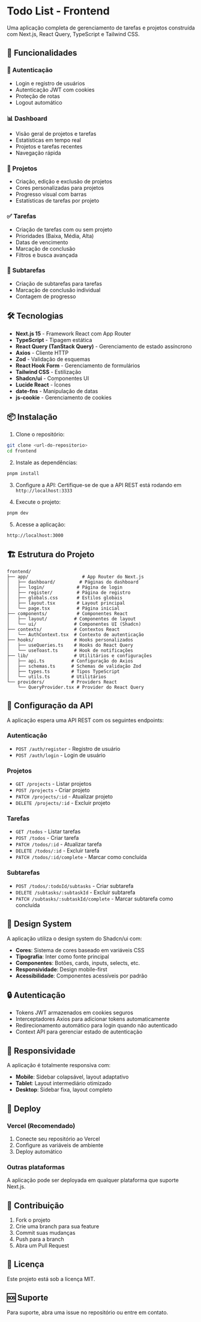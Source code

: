 # Todo List - Frontend

Uma aplicação completa de gerenciamento de tarefas e projetos construída com Next.js, React Query, TypeScript e Tailwind CSS.

## 🚀 Funcionalidades

### 🔐 Autenticação
- Login e registro de usuários
- Autenticação JWT com cookies
- Proteção de rotas
- Logout automático

### 📊 Dashboard
- Visão geral de projetos e tarefas
- Estatísticas em tempo real
- Projetos e tarefas recentes
- Navegação rápida

### 📁 Projetos
- Criação, edição e exclusão de projetos
- Cores personalizadas para projetos
- Progresso visual com barras
- Estatísticas de tarefas por projeto

### ✅ Tarefas
- Criação de tarefas com ou sem projeto
- Prioridades (Baixa, Média, Alta)
- Datas de vencimento
- Marcação de conclusão
- Filtros e busca avançada

### 📝 Subtarefas
- Criação de subtarefas para tarefas
- Marcação de conclusão individual
- Contagem de progresso

## 🛠️ Tecnologias

- **Next.js 15** - Framework React com App Router
- **TypeScript** - Tipagem estática
- **React Query (TanStack Query)** - Gerenciamento de estado assíncrono
- **Axios** - Cliente HTTP
- **Zod** - Validação de esquemas
- **React Hook Form** - Gerenciamento de formulários
- **Tailwind CSS** - Estilização
- **Shadcn/ui** - Componentes UI
- **Lucide React** - Ícones
- **date-fns** - Manipulação de datas
- **js-cookie** - Gerenciamento de cookies

## 📦 Instalação

1. Clone o repositório:
```bash
git clone <url-do-repositorio>
cd frontend
```

2. Instale as dependências:
```bash
pnpm install
```

3. Configure a API:
Certifique-se de que a API REST está rodando em `http://localhost:3333`

4. Execute o projeto:
```bash
pnpm dev
```

5. Acesse a aplicação:
```
http://localhost:3000
```

## 🏗️ Estrutura do Projeto

```
frontend/
├── app/                    # App Router do Next.js
│   ├── dashboard/         # Páginas do dashboard
│   ├── login/            # Página de login
│   ├── register/         # Página de registro
│   ├── globals.css       # Estilos globais
│   ├── layout.tsx        # Layout principal
│   └── page.tsx          # Página inicial
├── components/           # Componentes React
│   ├── layout/          # Componentes de layout
│   └── ui/              # Componentes UI (Shadcn)
├── contexts/            # Contextos React
│   └── AuthContext.tsx  # Contexto de autenticação
├── hooks/               # Hooks personalizados
│   ├── useQueries.ts    # Hooks do React Query
│   └── useToast.ts      # Hook de notificações
├── lib/                 # Utilitários e configurações
│   ├── api.ts          # Configuração do Axios
│   ├── schemas.ts      # Schemas de validação Zod
│   ├── types.ts        # Tipos TypeScript
│   └── utils.ts        # Utilitários
└── providers/          # Providers React
    └── QueryProvider.tsx # Provider do React Query
```

## 🔧 Configuração da API

A aplicação espera uma API REST com os seguintes endpoints:

### Autenticação
- `POST /auth/register` - Registro de usuário
- `POST /auth/login` - Login de usuário

### Projetos
- `GET /projects` - Listar projetos
- `POST /projects` - Criar projeto
- `PATCH /projects/:id` - Atualizar projeto
- `DELETE /projects/:id` - Excluir projeto

### Tarefas
- `GET /todos` - Listar tarefas
- `POST /todos` - Criar tarefa
- `PATCH /todos/:id` - Atualizar tarefa
- `DELETE /todos/:id` - Excluir tarefa
- `PATCH /todos/:id/complete` - Marcar como concluída

### Subtarefas
- `POST /todos/:todoId/subtasks` - Criar subtarefa
- `DELETE /subtasks/:subtaskId` - Excluir subtarefa
- `PATCH /subtasks/:subtaskId/complete` - Marcar subtarefa como concluída

## 🎨 Design System

A aplicação utiliza o design system do Shadcn/ui com:

- **Cores**: Sistema de cores baseado em variáveis CSS
- **Tipografia**: Inter como fonte principal
- **Componentes**: Botões, cards, inputs, selects, etc.
- **Responsividade**: Design mobile-first
- **Acessibilidade**: Componentes acessíveis por padrão

## 🔒 Autenticação

- Tokens JWT armazenados em cookies seguros
- Interceptadores Axios para adicionar tokens automaticamente
- Redirecionamento automático para login quando não autenticado
- Context API para gerenciar estado de autenticação

## 📱 Responsividade

A aplicação é totalmente responsiva com:

- **Mobile**: Sidebar colapsável, layout adaptativo
- **Tablet**: Layout intermediário otimizado
- **Desktop**: Sidebar fixa, layout completo

## 🚀 Deploy

### Vercel (Recomendado)
1. Conecte seu repositório ao Vercel
2. Configure as variáveis de ambiente
3. Deploy automático

### Outras plataformas
A aplicação pode ser deployada em qualquer plataforma que suporte Next.js.

## 🤝 Contribuição

1. Fork o projeto
2. Crie uma branch para sua feature
3. Commit suas mudanças
4. Push para a branch
5. Abra um Pull Request

## 📄 Licença

Este projeto está sob a licença MIT.

## 🆘 Suporte

Para suporte, abra uma issue no repositório ou entre em contato.
